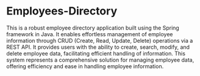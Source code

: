 # Employees-Directory
This is a robust employee directory application built using the Spring framework in Java. 
It enables effortless management of employee information through CRUD (Create, Read, Update, Delete) 
operations via a REST API. It provides users with the ability to create, search, modify, and delete employee data, 
facilitating efficient handling of information. This system represents a comprehensive solution for managing employee data, 
offering efficiency and ease in handling employee information.
